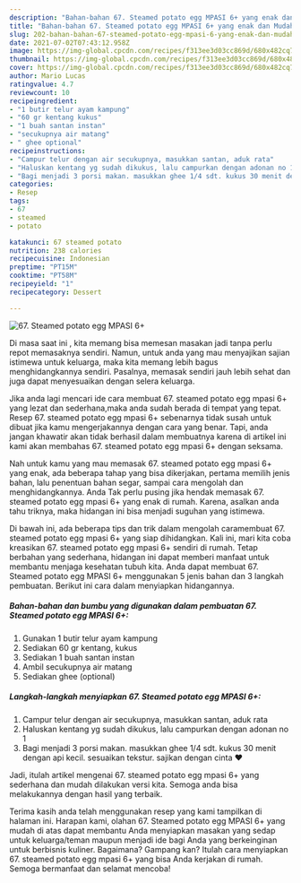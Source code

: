 ```yaml
---
description: "Bahan-bahan 67. Steamed potato egg MPASI 6+ yang enak dan Mudah Dibuat"
title: "Bahan-bahan 67. Steamed potato egg MPASI 6+ yang enak dan Mudah Dibuat"
slug: 202-bahan-bahan-67-steamed-potato-egg-mpasi-6-yang-enak-dan-mudah-dibuat
date: 2021-07-02T07:43:12.958Z
image: https://img-global.cpcdn.com/recipes/f313ee3d03cc869d/680x482cq70/67-steamed-potato-egg-mpasi-6-foto-resep-utama.jpg
thumbnail: https://img-global.cpcdn.com/recipes/f313ee3d03cc869d/680x482cq70/67-steamed-potato-egg-mpasi-6-foto-resep-utama.jpg
cover: https://img-global.cpcdn.com/recipes/f313ee3d03cc869d/680x482cq70/67-steamed-potato-egg-mpasi-6-foto-resep-utama.jpg
author: Mario Lucas
ratingvalue: 4.7
reviewcount: 10
recipeingredient:
- "1 butir telur ayam kampung"
- "60 gr kentang kukus"
- "1 buah santan instan"
- "secukupnya air matang"
- " ghee optional"
recipeinstructions:
- "Campur telur dengan air secukupnya, masukkan santan, aduk rata"
- "Haluskan kentang yg sudah dikukus, lalu campurkan dengan adonan no 1"
- "Bagi menjadi 3 porsi makan. masukkan ghee 1/4 sdt. kukus 30 menit dengan api kecil. sesuaikan tekstur. sajikan dengan cinta ❤️"
categories:
- Resep
tags:
- 67
- steamed
- potato

katakunci: 67 steamed potato 
nutrition: 238 calories
recipecuisine: Indonesian
preptime: "PT15M"
cooktime: "PT58M"
recipeyield: "1"
recipecategory: Dessert

---
```



![67. Steamed potato egg MPASI 6+](https://img-global.cpcdn.com/recipes/f313ee3d03cc869d/680x482cq70/67-steamed-potato-egg-mpasi-6-foto-resep-utama.jpg)

Di masa  saat ini , kita memang bisa memesan masakan jadi tanpa perlu repot memasaknya sendiri. Namun, untuk anda yang mau menyajikan sajian istimewa untuk keluarga, maka kita memang lebih bagus menghidangkannya sendiri. Pasalnya, memasak sendiri jauh lebih sehat dan juga dapat menyesuaikan dengan selera keluarga.

Jika anda lagi mencari ide cara membuat 67. steamed potato egg mpasi 6+ yang lezat dan sederhana,maka anda sudah berada di tempat yang tepat. Resep 67. steamed potato egg mpasi 6+  sebenarnya tidak susah untuk dibuat jika kamu mengerjakannya dengan cara yang benar. Tapi, anda jangan khawatir akan tidak berhasil dalam membuatnya 
karena di artikel ini kami akan membahas 67. steamed potato egg mpasi 6+ dengan seksama.  



Nah untuk kamu yang mau memasak 67. steamed potato egg mpasi 6+ yang enak, ada beberapa tahap yang bisa dikerjakan, pertama memilih jenis bahan, lalu penentuan bahan segar, sampai cara mengolah dan menghidangkannya. Anda Tak perlu pusing jika hendak memasak 67. steamed potato egg mpasi 6+ yang enak di rumah. Karena, asalkan anda  tahu triknya, maka hidangan ini bisa menjadi suguhan yang istimewa.

Di bawah ini, ada beberapa tips dan trik dalam mengolah caramembuat 67. steamed potato egg mpasi 6+ yang siap dihidangkan. Kali ini, mari kita coba kreasikan 67. steamed potato egg mpasi 6+ sendiri di rumah. Tetap berbahan yang sederhana, hidangan ini dapat memberi manfaat untuk membantu menjaga kesehatan tubuh kita. Anda dapat membuat 67. Steamed potato egg MPASI 6+ menggunakan 5 jenis bahan dan 3 langkah pembuatan. Berikut ini cara dalam menyiapkan hidangannya.

<!--inarticleads1-->

##### Bahan-bahan dan bumbu yang digunakan dalam pembuatan 67. Steamed potato egg MPASI 6+:

1. Gunakan 1 butir telur ayam kampung
1. Sediakan 60 gr kentang, kukus
1. Sediakan 1 buah santan instan
1. Ambil secukupnya air matang
1. Sediakan  ghee (optional)




<!--inarticleads2-->

##### Langkah-langkah menyiapkan 67. Steamed potato egg MPASI 6+:

1. Campur telur dengan air secukupnya, masukkan santan, aduk rata
1. Haluskan kentang yg sudah dikukus, lalu campurkan dengan adonan no 1
1. Bagi menjadi 3 porsi makan. masukkan ghee 1/4 sdt. kukus 30 menit dengan api kecil. sesuaikan tekstur. sajikan dengan cinta ❤️




Jadi, itulah artikel mengenai  67. steamed potato egg mpasi 6+  yang sederhana dan mudah dilakukan versi kita. Semoga anda bisa melakukannya dengan hasil yang terbaik. 

Terima kasih anda telah menggunakan resep yang kami tampilkan di halaman ini. Harapan kami, olahan  67. Steamed potato egg MPASI 6+ yang mudah di atas dapat membantu Anda menyiapkan masakan yang sedap untuk keluarga/teman maupun menjadi ide bagi Anda yang berkeinginan untuk berbisnis kuliner. Bagaimana? Gampang kan? Itulah cara menyiapkan 67. steamed potato egg mpasi 6+ yang bisa Anda kerjakan di rumah. Semoga bermanfaat dan selamat mencoba!

